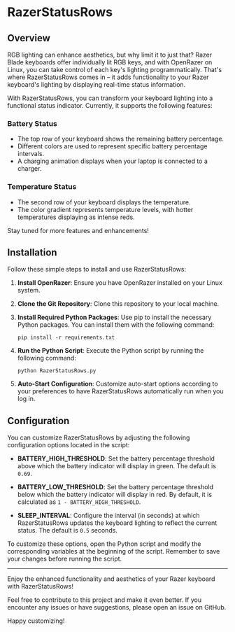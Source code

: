 # RazerStatusRows

## Overview
RGB lighting can enhance aesthetics, but why limit it to just that? Razer Blade keyboards offer individually lit RGB keys, and with OpenRazer on Linux, you can take control of each key's lighting programmatically. That's where RazerStatusRows comes in – it adds functionality to your Razer keyboard's lighting by displaying real-time status information.

With RazerStatusRows, you can transform your keyboard lighting into a functional status indicator. Currently, it supports the following features:

### Battery Status
- The top row of your keyboard shows the remaining battery percentage.
- Different colors are used to represent specific battery percentage intervals.
- A charging animation displays when your laptop is connected to a charger.

### Temperature Status
- The second row of your keyboard displays the temperature.
- The color gradient represents temperature levels, with hotter temperatures displaying as intense reds.

Stay tuned for more features and enhancements!

## Installation

Follow these simple steps to install and use RazerStatusRows:

1. **Install OpenRazer**: Ensure you have OpenRazer installed on your Linux system.

2. **Clone the Git Repository**: Clone this repository to your local machine.

3. **Install Required Python Packages**: Use pip to install the necessary Python packages. You can install them with the following command:
   ```
   pip install -r requirements.txt
   ```

4. **Run the Python Script**: Execute the Python script by running the following command:
   ```
   python RazerStatusRows.py
   ```

5. **Auto-Start Configuration**: Customize auto-start options according to your preferences to have RazerStatusRows automatically run when you log in.

## Configuration

You can customize RazerStatusRows by adjusting the following configuration options located in the script:

- **BATTERY_HIGH_THRESHOLD**: Set the battery percentage threshold above which the battery indicator will display in green. The default is `0.69`.

- **BATTERY_LOW_THRESHOLD**: Set the battery percentage threshold below which the battery indicator will display in red. By default, it is calculated as `1 - BATTERY_HIGH_THRESHOLD`.

- **SLEEP_INTERVAL**: Configure the interval (in seconds) at which RazerStatusRows updates the keyboard lighting to reflect the current status. The default is `0.5` seconds.

To customize these options, open the Python script and modify the corresponding variables at the beginning of the script. Remember to save your changes before running the script.

---

Enjoy the enhanced functionality and aesthetics of your Razer keyboard with RazerStatusRows!

Feel free to contribute to this project and make it even better. If you encounter any issues or have suggestions, please open an issue on GitHub.

Happy customizing!
